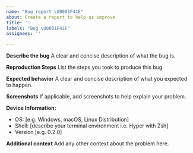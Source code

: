 ```yaml
---
name: "Bug report \U0001F41E"
about: Create a report to help us improve
title: ''
labels: "Bug \U0001F41E"
assignees: ''

---
```


**Describe the bug**
A clear and concise description of what the bug is.

**Reproduction Steps**
List the steps you took to produce this bug. 

**Expected behavior**
A clear and concise description of what you expected to happen.

**Screenshots**
If applicable, add screenshots to help explain your problem.

**Device Information:**
 - OS: [e.g. Windows, macOS, Linux Distribution]
 - Shell: [describe your terminal environment i.e. Hyper with Zsh]
 - Version [e.g. 0.2.0]

**Additional context**
Add any other context about the problem here.
